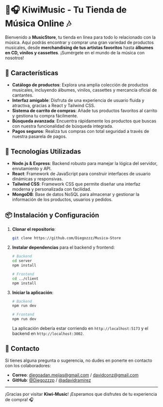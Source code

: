 # 🥝🎧 KiwiMusic - Tu Tienda de Música Online 🎶

Bienvenido a **MusicStore**, tu tienda en línea para todo lo relacionado con la música. Aquí podrás encontrar y comprar una gran variedad de productos musicales, desde **merchandising de tus artistas favoritos** hasta **álbumes en CD, vinilos y cassettes**. ¡Sumérgete en el mundo de la música con nosotros!

## 🛒 Características

- **Catálogo de productos**: Explora una amplia colección de productos musicales, incluyendo álbumes, vinilos, cassettes y mercancía oficial de cantantes.
- **Interfaz amigable**: Disfruta de una experiencia de usuario fluida y atractiva, gracias a React y Tailwind CSS.
- **Sistema de carrito de compras**: Añade tus productos favoritos al carrito y gestiona tu compra fácilmente.
- **Búsqueda avanzada**: Encuentra rápidamente los productos que buscas con nuestra funcionalidad de búsqueda integrada.
- **Pagos seguros**: Realiza tus compras con total seguridad a través de nuestra pasarela de pagos.

## 🚀 Tecnologías Utilizadas
- **Node.js & Express**: Backend robusto para manejar la lógica del servidor, enrutamiento y API.
- **React**: Framework de JavaScript para construir interfaces de usuario dinámicas y responsivas.
- **Tailwind CSS**: Framework CSS que permite diseñar una interfaz moderna y personalizada con facilidad.
- **MongoDB**: Base de datos NoSQL para almacenar y gestionar la información de los productos, usuarios y pedidos.


## 📦 Instalación y Configuración

1. **Clonar el repositorio**:
    ```bash
    git clone https://github.com/Diegozzz/Musica-Store
    ```

2. **Instalar dependencias** para el backend y frontend:
    ```bash
    # Backend
    cd server
    npm install

    # Frontend
    cd ../client
    npm install
    ```
   
3. **Iniciar la aplicación**:
    ```bash
    # Backend 
    npm run dev

    # Frontend
    npm run dev
    ```

    La aplicación debería estar corriendo en `http://localhost:5173` y el backend en `http://localhost:3002`.


## 📧 Contacto

Si tienes alguna pregunta o sugerencia, no dudes en ponerte en contacto con los colaboradores:

- **Correo**: diegoadan.mejias@gmail.com / davidconz@gmail.com
- **GitHub**: [@Diegozzzp](https://github.com/Diegozzzp) / [@adavidramirez](https://github.com/adavidramirez)

---

¡Gracias por visitar **Kiwi-Music**! ¡Esperamos que disfrutes de tu experiencia de compra! 🎧
 
